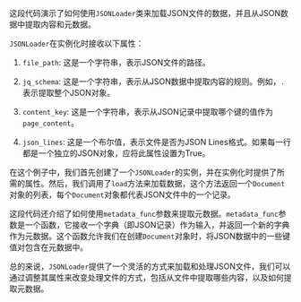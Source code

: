 这段代码演示了如何使用`JSONLoader`类来加载JSON文件的数据，并且从JSON数据中提取内容和元数据。

`JSONLoader`在实例化时接收以下属性：

1. `file_path`: 这是一个字符串，表示JSON文件的路径。

2. `jq_schema`: 这是一个字符串，表示从JSON数据中提取内容的规则。例如，`.`表示提取整个JSON对象。

3. `content_key`: 这是一个字符串，表示从JSON记录中提取哪个键的值作为`page_content`。

4. `json_lines`: 这是一个布尔值，表示文件是否为JSON Lines格式。如果每一行都是一个独立的JSON对象，应将此属性设置为True。

在这个例子中，我们首先创建了一个`JSONLoader`的实例，并在实例化时提供了所需的属性。然后，我们调用了`load`方法来加载数据，这个方法返回一个`Document`对象的列表，每个`Document`对象都代表JSON文件中的一个记录。

这段代码还介绍了如何使用`metadata_func`参数来提取元数据。`metadata_func`参数是一个函数，它接收一个字典（即JSON记录）作为输入，并返回一个新的字典作为元数据。这个函数允许我们在创建`Document`对象时，将JSON数据中的一些键值对包含在元数据中。

总的来说，`JSONLoader`提供了一个灵活的方式来加载和处理JSON文件，我们可以通过调整其属性来改变处理文件的方式，包括从文件中提取哪些内容，以及如何提取元数据。